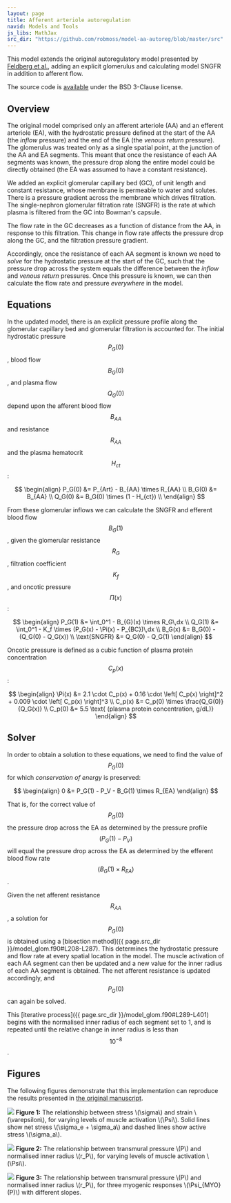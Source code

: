 ```yaml
---
layout: page
title: Afferent arteriole autoregulation
navid: Models and Tools
js_libs: MathJax
src_dir: "https://github.com/robmoss/model-aa-autoreg/blob/master/src"
---
```


This model extends the original autoregulatory model presented by
[Feldberg et al.](http://www.ncbi.nlm.nih.gov/pubmed/7485545), adding an
explicit glomerulus and calculating model SNGFR in addition to afferent flow.

The source code is  [available](https://github.com/robmoss/model-aa-autoreg)
under the BSD 3-Clause license.

## Overview

The original model comprised only an afferent arteriole (AA) and an efferent
arteriole (EA), with the hydrostatic pressure defined at the start of the AA
(the *inflow* pressure) and the end of the EA (the *venous return* pressure).
The glomerulus was treated only as a single spatial point, at the junction of
the AA and EA segments.
This meant that once the resistance of each AA segments was known, the
pressure drop along the entire model could be directly obtained (the EA was
assumed to have a constant resistance).

We added an explicit glomerular capillary bed (GC), of unit length and
constant resistance, whose membrane is permeable to water and solutes.
There is a pressure gradient across the membrane which drives filtration.
The single-nephron glomerular filtration rate (SNGFR) is the rate at which
plasma is filtered from the GC into Bowman's capsule.

The flow rate in the GC decreases as a function of distance from the AA, in
response to this filtration.
This change in flow rate affects the pressure drop along the GC, and the
filtration pressure gradient.

Accordingly, once the resistance of each AA segment is known we need to
*solve* for the hydrostatic pressure at the start of the GC, such that the
pressure drop across the system equals the difference between the *inflow*
and *venous return* pressures.
Once this pressure is known, we can then calculate the flow rate and pressure
*everywhere* in the model.

## Equations

In the updated model, there is an explicit pressure profile along the
glomerular capillary bed and glomerular filtration is accounted for.
The initial hydrostatic pressure $$P_G(0)$$, blood flow $$B_G(0)$$, and plasma
flow $$Q_G(0)$$ depend upon the afferent blood flow $$B_{AA}$$ and resistance
$$R_{AA}$$ and the plasma hematocrit $$H_{ct}$$:

$$
  \begin{align}
  P_G(0) &= P_{Art} - B_{AA} \times R_{AA} \\
  B_G(0) &= B_{AA} \\
  Q_G(0) &= B_G(0) \times (1 - H_{ct}) \\
  \end{align}
$$

From these glomerular inflows we can calculate the SNGFR and efferent blood
flow $$B_G(1)$$, given the glomerular resistance $$R_G$$, filtration
coefficient $$K_f$$, and oncotic pressure $$\Pi(x)$$:

$$
  \begin{align}
  P_G(1) &= \int_0^1 - B_{G}(x) \times R_G\,dx \\
  Q_G(1) &= \int_0^1 - K_f \times (P_G(x) - \Pi(x) - P_{BC})\,dx \\
  B_G(x) &= B_G(0) - (Q_G(0) - Q_G(x)) \\
  \text{SNGFR} &= Q_G(0) - Q_G(1)
  \end{align}
$$

Oncotic pressure is defined as a cubic function of plasma protein
concentration $$C_p(x)$$:

$$
  \begin{align}
  \Pi(x) &= 2.1 \cdot C_p(x) + 0.16 \cdot \left[ C_p(x) \right]^2
    + 0.009 \cdot \left[ C_p(x) \right]^3 \\
  C_p(x) &= C_p(0) \times \frac{Q_G(0)}{Q_G(x)} \\
  C_p(0) &= 5.5 \text{ (plasma protein concentration, g/dL)}
  \end{align}
$$

## Solver

In order to obtain a solution to these equations, we need to find the value of
$$P_G(0)$$ for which *conservation of energy* is preserved:

$$
  \begin{align}
  0 &= P_G(1) - P_V - B_G(1) \times R_{EA}
  \end{align}
$$

That is, for the correct value of $$P_G(0)$$ the pressure drop across the EA
as determined by the pressure profile $$(P_G(1) - P_V)$$ will equal the pressure
drop across the EA as determined by the efferent blood flow rate
$$(B_G(1) \times R_{EA})$$.

Given the net afferent resistance $$R_{AA}$$, a solution for $$P_G(0)$$ is
obtained using a
[bisection method]({{ page.src_dir }}/model_glom.f90#L208-L287).
This determines the hydrostatic pressure and flow rate at every spatial
location in the model.
The muscle activation of each AA segment can then be updated and a new value
for the inner radius of each AA segment is obtained.
The net afferent resistance is updated accordingly, and $$P_G(0)$$ can again
be solved.

This [iterative process]({{ page.src_dir }}/model_glom.f90#L289-L401) begins
with the normalised inner radius of each segment set to 1, and is repeated
until the relative change in inner radius is less than $$10^{-8}$$.

## Figures

The following figures demonstrate that this implementation can reproduce the
results presented in [the original
manuscript](http://www.ncbi.nlm.nih.gov/pubmed/7485545).

<p class="img">
  <img src="stress_strain.png" />
  <strong>Figure 1:</strong> The relationship between stress \(\sigma\) and
  strain \(\varepsilon\), for varying levels of muscle activation \(\Psi\).
  Solid lines show net stress \(\sigma_e + \sigma_a\) and dashed lines show
  active stress \(\sigma_a\).
</p>

<p class="img">
  <img src="pressure.png" />
  <strong>Figure 2:</strong> The relationship between transmural pressure
  \(P\) and normalised inner radius \(r_P\), for varying levels of muscle
  activation \(\Psi\).
</p>

<p class="img">
  <img src="radius.png" />
  <strong>Figure 3:</strong> The relationship between transmural pressure
  \(P\) and normalised inner radius \(r_P\), for three myogenic responses
  \(\Psi_{MYO}(P)\) with different slopes.
</p>

